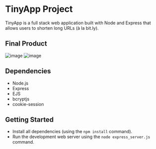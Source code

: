 # TinyApp Project

TinyApp is a full stack web application built with Node and Express that allows users to shorten long URLs (à la bit.ly).

## Final Product

![image](https://user-images.githubusercontent.com/118832707/221660836-60953863-5553-4daf-ab36-deac8296400a.png)
![image](https://user-images.githubusercontent.com/118832707/221660971-f52763a6-17ad-414d-8b9a-5108e4e78b68.png)


## Dependencies

- Node.js
- Express
- EJS
- bcryptjs
- cookie-session

## Getting Started

- Install all dependencies (using the `npm install` command).
- Run the development web server using the `node express_server.js` command.
